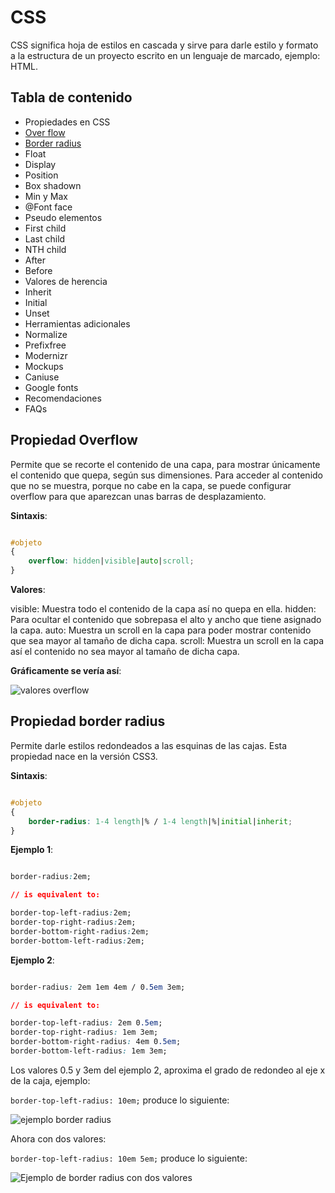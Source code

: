 # CSS

CSS significa hoja de estilos en cascada y sirve para darle estilo y formato a la estructura de un proyecto escrito en un lenguaje de marcado, ejemplo: HTML.

## Tabla de contenido

- Propiedades en CSS
 - [Over flow](#propiedad-overflow)
 - [Border radius](#propiedad-border-radius)
 - Float
 - Display
 - Position
 - Box shadown
 - Min y Max
 - @Font face
- Pseudo elementos
 - First child
 - Last child
 - NTH child
 - After
 - Before
- Valores de herencia
 - Inherit
 - Initial
 - Unset
- Herramientas adicionales
 - Normalize
 - Prefixfree
 - Modernizr
 - Mockups
 - Caniuse
 - Google fonts
- Recomendaciones
- FAQs

## Propiedad Overflow

Permite que se recorte el contenido de una capa, para mostrar únicamente el contenido que quepa, según sus dimensiones. Para acceder al contenido que no se muestra, porque no cabe en la capa, se puede configurar overflow para que aparezcan unas barras de desplazamiento.

**Sintaxis**:

```css

#objeto 
{
	overflow: hidden|visible|auto|scroll;
}

```

**Valores**:

visible: Muestra todo el contenido de la capa así no quepa en ella.
hidden: Para ocultar el contenido que sobrepasa el alto y ancho que tiene asignado la capa.
auto: Muestra un scroll en la capa para poder mostrar contenido que sea mayor al tamaño de dicha capa.
scroll: Muestra un scroll en la capa así el contenido no sea mayor al tamaño de dicha capa.

**Gráficamente se vería así**:

![valores overflow](https://raw.githubusercontent.com/victorhtorres/SoyInformatico/master/CSS/Images/overflow-values.jpg)

## Propiedad border radius

Permite darle estilos redondeados a las esquinas de las cajas. Esta propiedad nace en la versión CSS3.

**Sintaxis**:

```css

#objeto 
{
	border-radius: 1-4 length|% / 1-4 length|%|initial|inherit;
}

```
**Ejemplo 1**:

```css

border-radius:2em;

// is equivalent to:

border-top-left-radius:2em;
border-top-right-radius:2em;
border-bottom-right-radius:2em;
border-bottom-left-radius:2em;

```

**Ejemplo 2**:

```css

border-radius: 2em 1em 4em / 0.5em 3em;

// is equivalent to:

border-top-left-radius: 2em 0.5em;
border-top-right-radius: 1em 3em;
border-bottom-right-radius: 4em 0.5em;
border-bottom-left-radius: 1em 3em;

```

Los valores 0.5 y 3em del ejemplo 2, aproxima el grado de redondeo al eje x de la caja, ejemplo:

`border-top-left-radius: 10em;` produce lo siguiente:

![ejemplo border radius](https://raw.githubusercontent.com/victorhtorres/SoyInformatico/master/CSS/Images/border-radius-one-values.jpg)

Ahora con dos valores:

`border-top-left-radius: 10em 5em;` produce lo siguiente:

![Ejemplo de border radius con dos valores](https://raw.githubusercontent.com/victorhtorres/SoyInformatico/master/CSS/Images/border-radius-two-values.jpg)


